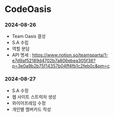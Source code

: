 # CodeOasis

### 2024-08-26
- Team Oasis 결성
- S.A 수립
- 역할 분담
- API 명세 : https://www.notion.so/teamsparta/1-e7d9af52189d4702b7a806ebea305f36?p=3e0a9b2b75f14357b04ff4fb1c2feb0c&pm=c

### 2024-08-27
- S.A 수정
- 웹 사이트 스트럭처 생성
- 와이어프레임 수정
- 개인별 멤버카드 작성
